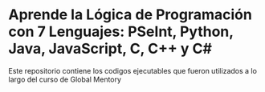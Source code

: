 # Aprende la Lógica de Programación con 7 Lenguajes: PSeInt, Python, Java, JavaScript, C, C++ y C#

Este repositorio contiene los codigos ejecutables que fueron utilizados a lo largo del curso de Global Mentory
